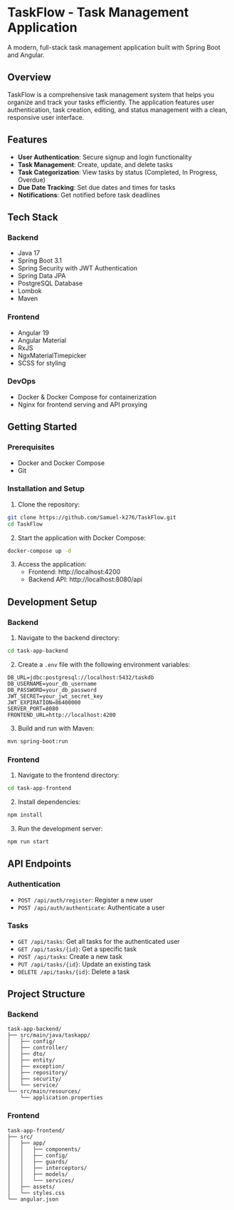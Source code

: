 # TaskFlow - Task Management Application

A modern, full-stack task management application built with Spring Boot and Angular.

## Overview

TaskFlow is a comprehensive task management system that helps you organize and track your tasks efficiently. The application features user authentication, task creation, editing, and status management with a clean, responsive user interface.

## Features

- **User Authentication**: Secure signup and login functionality
- **Task Management**: Create, update, and delete tasks
- **Task Categorization**: View tasks by status (Completed, In Progress, Overdue)
- **Due Date Tracking**: Set due dates and times for tasks
- **Notifications**: Get notified before task deadlines

## Tech Stack

### Backend
- Java 17
- Spring Boot 3.1
- Spring Security with JWT Authentication
- Spring Data JPA
- PostgreSQL Database
- Lombok
- Maven

### Frontend
- Angular 19
- Angular Material
- RxJS
- NgxMaterialTimepicker
- SCSS for styling

### DevOps
- Docker & Docker Compose for containerization
- Nginx for frontend serving and API proxying

## Getting Started

### Prerequisites
- Docker and Docker Compose
- Git

### Installation and Setup

1. Clone the repository:
```bash
git clone https://github.com/Samuel-k276/TaskFlow.git
cd TaskFlow
```

2. Start the application with Docker Compose:
```bash
docker-compose up -d
```

3. Access the application:
   - Frontend: http://localhost:4200
   - Backend API: http://localhost:8080/api

## Development Setup

### Backend
1. Navigate to the backend directory:
```bash
cd task-app-backend
```

2. Create a `.env` file with the following environment variables:
```
DB_URL=jdbc:postgresql://localhost:5432/taskdb
DB_USERNAME=your_db_username
DB_PASSWORD=your_db_password
JWT_SECRET=your_jwt_secret_key
JWT_EXPIRATION=86400000
SERVER_PORT=8080
FRONTEND_URL=http://localhost:4200
```

3. Build and run with Maven:
```bash
mvn spring-boot:run
```

### Frontend
1. Navigate to the frontend directory:
```bash
cd task-app-frontend
```

2. Install dependencies:
```bash
npm install
```

3. Run the development server:
```bash
npm run start
```

## API Endpoints

### Authentication
- `POST /api/auth/register`: Register a new user
- `POST /api/auth/authenticate`: Authenticate a user

### Tasks
- `GET /api/tasks`: Get all tasks for the authenticated user
- `GET /api/tasks/{id}`: Get a specific task
- `POST /api/tasks`: Create a new task
- `PUT /api/tasks/{id}`: Update an existing task
- `DELETE /api/tasks/{id}`: Delete a task

## Project Structure

### Backend
```
task-app-backend/
├── src/main/java/taskapp/
│   ├── config/
│   ├── controller/
│   ├── dto/
│   ├── entity/
│   ├── exception/
│   ├── repository/
│   ├── security/
│   └── service/
└── src/main/resources/
    └── application.properties
```

### Frontend
```
task-app-frontend/
├── src/
│   ├── app/
│   │   ├── components/
│   │   ├── config/
│   │   ├── guards/
│   │   ├── interceptors/
│   │   ├── models/
│   │   └── services/
│   ├── assets/
│   └── styles.css
└── angular.json
```


